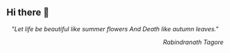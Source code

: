 ## Hi there 👋

<p align="center"> 
  <i>"Let life be beautiful like summer flowers And Death like autumn leaves."</i>
</p>
<p align="right"><i>Rabindranath Tagore</i></p>

<!--
Welcome to my GitHub. If you have any questions about my projects, please feel free to send me an email.


**LqNoob/LqNoob** is a ✨ _special_ ✨ repository because its `README.md` (this file) appears on your GitHub profile.

Here are some ideas to get you started:

- 🔭 I’m currently working on ...
- 🌱 I’m currently learning ...
- 👯 I’m looking to collaborate on ...
- 🤔 I’m looking for help with ...
- 💬 Ask me about ...
- 📫 How to reach me: ...
- 😄 Pronouns: ...
- ⚡ Fun fact: ...
-->
